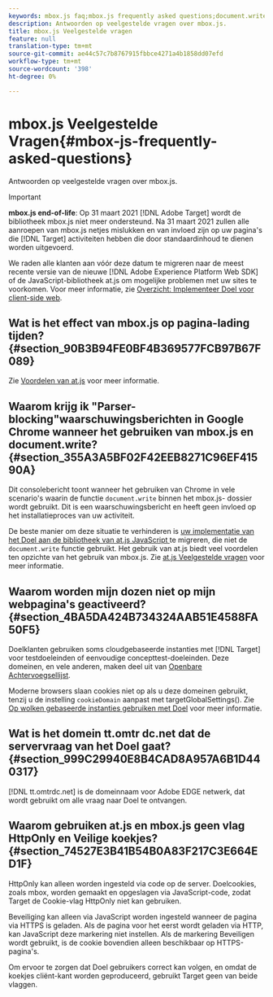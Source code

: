 ```yaml
---
keywords: mbox.js faq;mbox.js frequently asked questions;document.write;tt.omtrdc.net;parser blocking
description: Antwoorden op veelgestelde vragen over mbox.js.
title: mbox.js Veelgestelde vragen
feature: null
translation-type: tm+mt
source-git-commit: ae44c57c7b8767915fbbce4271a4b1858dd07efd
workflow-type: tm+mt
source-wordcount: '398'
ht-degree: 0%

---
```



# mbox.js Veelgestelde Vragen{#mbox-js-frequently-asked-questions}

Antwoorden op veelgestelde vragen over mbox.js.

>[!IMPORTANT]
>
>**mbox.js end-of-life**: Op 31 maart 2021  [!DNL Adobe Target] wordt de bibliotheek mbox.js niet meer ondersteund. Na 31 maart 2021 zullen alle aanroepen van mbox.js netjes mislukken en van invloed zijn op uw pagina&#39;s die [!DNL Target] activiteiten hebben die door standaardinhoud te dienen worden uitgevoerd.
>
>We raden alle klanten aan vóór deze datum te migreren naar de meest recente versie van de nieuwe [!DNL Adobe Experience Platform Web SDK] of de JavaScript-bibliotheek at.js om mogelijke problemen met uw sites te voorkomen. Voor meer informatie, zie [Overzicht: Implementeer Doel voor client-side web](/help/c-implementing-target/c-implementing-target-for-client-side-web/implement-target-for-client-side-web.md).

## Wat is het effect van mbox.js op pagina-lading tijden? {#section_90B3B94FE0BF4B369577FCB97B67F089}

Zie [Voordelen van at.js](/help/c-implementing-target/c-implementing-target-for-client-side-web/t-mbox-download/c-target-atjs-implementation/target-atjs-implementation.md#benefits) voor meer informatie.

## Waarom krijg ik &quot;Parser-blocking&quot;waarschuwingsberichten in Google Chrome wanneer het gebruiken van mbox.js en document.write? {#section_355A3A5BF02F42EEB8271C96EF41590A}

Dit consolebericht toont wanneer het gebruiken van Chrome in vele scenario&#39;s waarin de functie `document.write` binnen het mbox.js- dossier wordt gebruikt. Dit is een waarschuwingsbericht en heeft geen invloed op het installatieproces van uw activiteit.

De beste manier om deze situatie te verhinderen is [uw implementatie van het Doel aan de bibliotheek van at.js JavaScript ](/help/c-implementing-target/c-implementing-target-for-client-side-web/t-mbox-download/c-target-atjs-implementation/target-migrate-atjs.md#task_DE55DCE9AC2F49728395665DE1B1E6EA) te migreren, die niet de `document.write` functie gebruikt. Het gebruik van at.js biedt veel voordelen ten opzichte van het gebruik van mbox.js. Zie [at.js Veelgestelde vragen](/help/c-implementing-target/c-implementing-target-for-client-side-web/c-target-atjs-faq/target-atjs-faq.md#concept_D6EFE8D84A06476DB5ABD494D7E8C769) voor meer informatie.

## Waarom worden mijn dozen niet op mijn webpagina&#39;s geactiveerd? {#section_4BA5DA424B734324AAB51E4588FA50F5}

Doelklanten gebruiken soms cloudgebaseerde instanties met [!DNL Target] voor testdoeleinden of eenvoudige concepttest-doeleinden. Deze domeinen, en vele anderen, maken deel uit van [Openbare Achtervoegsellijst](https://publicsuffix.org/list/public_suffix_list.dat).

Moderne browsers slaan cookies niet op als u deze domeinen gebruikt, tenzij u de instelling `cookieDomain` aanpast met targetGlobalSettings(). Zie [Op wolken gebaseerde instanties gebruiken met Doel](/help/c-implementing-target/c-implementing-target-for-client-side-web/c-target-debugging-atjs/targeting-using-cloud-based-instances.md#concept_A2077766948F4EA081CE592D8998F566) voor meer informatie.

## Wat is het domein tt.omtr dc.net dat de servervraag van het Doel gaat? {#section_999C29940E8B4CAD8A957A6B1D440317}

[!DNL tt.omtrdc.net] is de domeinnaam voor Adobe EDGE netwerk, dat wordt gebruikt om alle vraag naar Doel te ontvangen.

## Waarom gebruiken at.js en mbox.js geen vlag HttpOnly en Veilige koekjes? {#section_74527E3B41B54B0A83F217C3E664ED1F}

HttpOnly kan alleen worden ingesteld via code op de server. Doelcookies, zoals mbox, worden gemaakt en opgeslagen via JavaScript-code, zodat Target de Cookie-vlag HttpOnly niet kan gebruiken.

Beveiliging kan alleen via JavaScript worden ingesteld wanneer de pagina via HTTPS is geladen. Als de pagina voor het eerst wordt geladen via HTTP, kan JavaScript deze markering niet instellen. Als de markering Beveiligen wordt gebruikt, is de cookie bovendien alleen beschikbaar op HTTPS-pagina&#39;s.

Om ervoor te zorgen dat Doel gebruikers correct kan volgen, en omdat de koekjes cliënt-kant worden geproduceerd, gebruikt Target geen van beide vlaggen.
